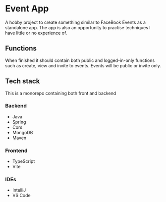 # Event App
A hobby project to create something similar to FaceBook Events as a standalone app. The app is also an opportunity to practise techniques I have little or no experience of.

## Functions
When finished it should contain both public and logged-in-only functions such as create, view and invite to events. Events will be public or invite only. 

## Tech stack
This is a monorepo containing both front and backend
### Backend

- Java
- Spring
- Cors
- MongoDB
- Maven

### Frontend

- TypeScript
- Vite

### IDEs

- IntelliJ
- VS Code